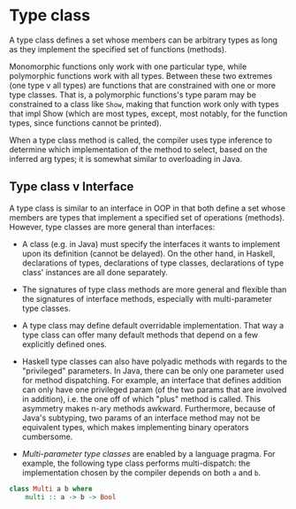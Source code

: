 # Type class

A type class defines a set whose members can be arbitrary types as long as they implement the specified set of functions (methods).

Monomorphic functions only work with one particular type, while polymorphic functions work with all types. Between these two extremes (one type v all types) are functions that are constrained with one or more type classes. That is, a polymorphic functions's type param may be constrained to a class like `Show`, making that function work only with types that impl Show (which are most types, except, most notably, for the function types, since functions cannot be printed).

When a type class method is called, the compiler uses type inference to determine which implementation of the method to select, based on the inferred arg types; it is somewhat similar to overloading in Java.

## Type class v Interface

A type class is similar to an interface in OOP in that both define a set whose members are types that implement a specified set of operations (methods). However, type classes are more general than interfaces:

* A class (e.g. in Java) must specify the interfaces it wants to implement upon its definition (cannot be delayed). On the other hand, in Haskell, declarations of types, declarations of type classes, declarations of type class' instances are all done separately.

* The signatures of type class methods are more general and flexible than the signatures of interface methods, especially with multi-parameter type classes.

* A type class may define default overridable implementation. That way a type class can offer many default methods that depend on a few explicitly defined ones.

* Haskell type classes can also have polyadic methods with regards to the "privileged" parameters. In Java, there can be only one parameter used for method dispatching. For example, an interface that defines addition can only have one privileged param (of the two params that are involved in addition), i.e. the one off of which "plus" method is called. This asymmetry makes n-ary methods awkward. Furthermore, because of Java's subtyping, two params of an interface method may not be equivalent types, which makes implementing binary operators cumbersome.

* *Multi-parameter type classes* are enabled by a language pragma. For example, the following type class performs multi-dispatch: the implementation chosen by the compiler depends on both `a` and `b`.

```hs
class Multi a b where
    multi :: a -> b -> Bool
```
